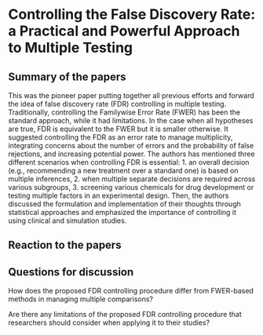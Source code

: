 # Controlling the False Discovery Rate: a Practical and Powerful Approach to Multiple Testing
## Summary of the papers
This was the pioneer paper putting together all previous efforts and forward the idea of false discovery rate (FDR) controlling in multiple testing. Traditionally, controlling the Familywise Error Rate (FWER) has been the standard approach, while it had limitations. In the case when all hypotheses are true, FDR is equivalent to the FWER but it is smaller otherwise. It suggested controlling the FDR as an error rate to manage multiplicity, integrating concerns about the number of errors and the probability of false rejections, and increasing potential power. The authors has mentioned three different scenarios when controlling FDR is essential: 1. an overall decision (e.g., recommending a new treatment over a standard one) is based on multiple inferences, 2. when multiple separate decisions are required across various subgroups, 3. screening various chemicals for drug development or testing multiple factors in an experimental design. Then, the authors discussed the formulation and implementation of their thoughts through statistical approaches and emphasized the importance of controlling it using clinical and simulation studies.


## Reaction to the papers





## Questions for discussion
How does the proposed FDR controlling procedure differ from FWER-based methods in managing multiple comparisons?

Are there any limitations of the proposed FDR controlling procedure that researchers should consider when applying it to their studies?
